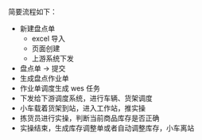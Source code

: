 简要流程如下：

+ 新建盘点单
  + excel 导入
  + 页面创建
  + 上游系统下发
+ 盘点单 -> 提交
+ 生成盘点作业单
+ 作业单调度生成 wes 任务
+ 下发给下游调度系统，进行车辆、货架调度
+ 小车载着货架到站，进入工作站，推实操
+ 拣货员进行实操，判断当前商品库存是否正确
+ 实操结束，生成库存调整单或者自动调整库存，小车离站